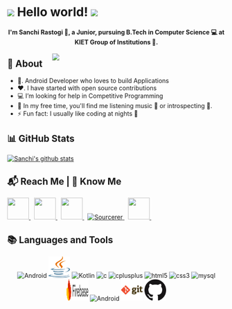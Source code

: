 # <img src="https://github.com/TheDudeThatCode/TheDudeThatCode/blob/master/Assets/Hi.gif" width="29px"> Hello world!&nbsp;<img src="https://github.com/TheDudeThatCode/TheDudeThatCode/blob/master/Assets/Earth.gif" width="24px">    
#### <p align="center">I'm Sanchi Rastogi 👧, a Junior, pursuing B.Tech in Computer Science 💻 at KIET Group of Institutions 🏫.</p>

<img align="right"  src="https://github.com/sanchi0204/sanchi0204/blob/master/Picture1.png" width="400px" />

## 🧐 About
- 📱. Android Developer who loves to build Applications 
- ❤️. I have started with open source contributions 
- 💻 I’m looking for help in Competitive Programming
- 🎨 In my free time, you'll find me listening music 🎵 or introspecting 💭.
- ⚡ Fun fact: I usually like coding at nights 🌙 

## 📊 GitHub Stats
[![Sanchi's github stats](https://github-readme-stats.vercel.app/api?username=sanchi0204)](https://github.com/sanchi0204?tab=repositories)

## 📬 Reach Me | 💬 Know Me
<a href="https://twitter.com/SanchiRastogi1"> 
         <img  src="https://github.com/sanchi0204/sanchi0204/blob/master/icons8-twitter-48.png" width="50" height="50"/>
</a>&nbsp 
   <a href="https://www.linkedin.com/in/sanchirastogi/">
    <img src="https://github.com/sanchi0204/sanchi0204/blob/master/icons8-linkedin-48.png" width="50" height="50"/>
  </a>&nbsp
   <a href="mailto:sanchirastogi02@gmail.com"">
    <img src="https://github.com/sanchi0204/sanchi0204/blob/master/icons8-gmail-48.png" width="50" height="50"/> 
  </a>&nbsp        
  <a href="https://sourcerer.io/sanchi0204">
    <img src=https://user-images.githubusercontent.com/20287615/34189346-d426d4c2-e4ef-11e7-9da4-cc76a1ed111d.png alt="Sourcerer" width="40" height="40"/>
  </a>&nbsp
           <a href="https://linktr.ee/Sanchi_Rastogi">
    <img src="https://github.com/sanchi0204/sanchi0204/blob/master/icons8-linktree-48.png" width="50" height="50"/>
  </a>&nbsp

## 📚 Languages and Tools

<p align="center"><img src="https://raw.githubusercontent.com/gilbarbara/logos/master/logos/android-icon.svg" alt="Android" width="50" height="50"/> <img src="https://raw.githubusercontent.com/gilbarbara/logos/master/logos/java.svg" alt="Java" width="50" height="50"/> <img src="https://raw.githubusercontent.com/gilbarbara/logos/master/logos/kotlin.svg" alt="Kotlin" width="50" height="50"/>  <img src="https://devicons.github.io/devicon/devicon.git/icons/c/c-original.svg" alt="c" width="50" height="50"/> <img src="https://devicons.github.io/devicon/devicon.git/icons/cplusplus/cplusplus-original.svg" alt="cplusplus" width="50" height="50"/> <img src="https://devicons.github.io/devicon/devicon.git/icons/html5/html5-original-wordmark.svg" alt="html5" width="50" height="50"/> <img src="https://devicons.github.io/devicon/devicon.git/icons/css3/css3-original-wordmark.svg" alt="css3" width="50" height="50"/> <img src="https://devicons.github.io/devicon/devicon.git/icons/mysql/mysql-original-wordmark.svg" alt="mysql" width="50" height="50"/> <img src="https://raw.githubusercontent.com/gilbarbara/logos/master/logos/firebase.svg" alt="Firebase" width="50" height="50"/> <img src="https://raw.githubusercontent.com/gilbarbara/logos/master/logos/figma.svg" alt="Android" width="50" height="50"/> <img src="https://raw.githubusercontent.com/github/explore/80688e429a7d4ef2fca1e82350fe8e3517d3494d/topics/git/git.png" alt="Firebase" width="50" height="50"/> <img src="https://raw.githubusercontent.com/github/explore/78df643247d429f6cc873026c0622819ad797942/topics/github/github.png" alt="Android" width="50" height="50"/></p>




